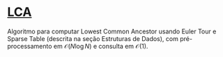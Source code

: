 # [LCA](lca.cpp)

Algoritmo para computar Lowest Common Ancestor usando Euler Tour e Sparse Table (descrita na seção Estruturas de Dados), com pré-processamento em $\mathcal{O}(N \log N)$ e consulta em $\mathcal{O}(1)$.

